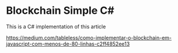 # Blockchain Simple C#

This is a C# implementation of this article

https://medium.com/tableless/como-implementar-o-blockchain-em-javascript-com-menos-de-80-linhas-c2ff4852ee13